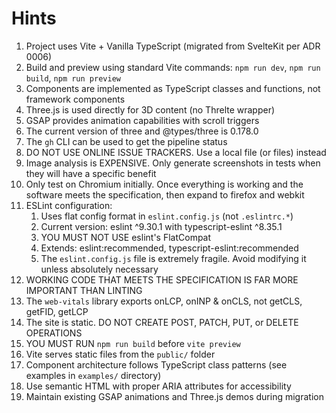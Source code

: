 # Hints

1. Project uses Vite + Vanilla TypeScript (migrated from SvelteKit per ADR 0006)
2. Build and preview using standard Vite commands: `npm run dev`, `npm run build`, `npm run preview`
3. Components are implemented as TypeScript classes and functions, not framework components
4. Three.js is used directly for 3D content (no Threlte wrapper)
5. GSAP provides animation capabilities with scroll triggers
6. The current version of three and @types/three is 0.178.0
7. The `gh` CLI can be used to get the pipeline status
8. DO NOT USE ONLINE ISSUE TRACKERS. Use a local file (or files) instead
9. Image analysis is EXPENSIVE. Only generate screenshots in tests when they will have a specific benefit
10. Only test on Chromium initially. Once everything is working and the software meets the specification, then expand to firefox and webkit
11. ESLint configuration:
    1. Uses flat config format in `eslint.config.js` (not `.eslintrc.*`)
    2. Current version: eslint ^9.30.1 with typescript-eslint ^8.35.1
    3. YOU MUST NOT USE eslint's FlatCompat
    4. Extends: eslint:recommended, typescript-eslint:recommended
    5. The `eslint.config.js` file is extremely fragile. Avoid modifying it unless absolutely necessary
12. WORKING CODE THAT MEETS THE SPECIFICATION IS FAR MORE IMPORTANT THAN LINTING
13. The `web-vitals` library exports onLCP, onINP & onCLS, not getCLS, getFID, getLCP
14. The site is static. DO NOT CREATE POST, PATCH, PUT, or DELETE OPERATIONS
15. YOU MUST RUN `npm run build` before `vite preview`
16. Vite serves static files from the `public/` folder
17. Component architecture follows TypeScript class patterns (see examples in `examples/` directory)
18. Use semantic HTML with proper ARIA attributes for accessibility
19. Maintain existing GSAP animations and Three.js demos during migration
